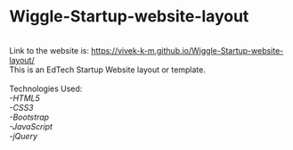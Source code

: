 # Wiggle-Startup-website-layout
<br>Link to the website is: https://vivek-k-m.github.io/Wiggle-Startup-website-layout/
<br>This is an EdTech Startup Website layout or template.
<br>
<br>Technologies Used:
<br><em>-HTML5</em>
<br><em>-CSS3</em>
<br><em>-Bootstrap</em>
<br><em>-JavaScript</em>
<br><em>-jQuery</em>
